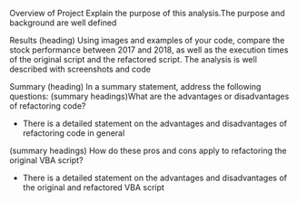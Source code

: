Overview of Project
  Explain the purpose of this analysis.The purpose and background are well defined 

Results (heading)
 Using images and examples of your code, compare the stock performance between 2017 and 2018, as well as the execution times of the original script and the refactored script.
 The analysis is well described with screenshots and code

Summary (heading)
In a summary statement, address the following questions: 
(summary headings)What are the advantages or disadvantages of refactoring code?
  - There is a detailed statement on the advantages and disadvantages of refactoring code in general 
  
(summary headings) How do these pros and cons apply to refactoring the original VBA script?
- There is a detailed statement on the advantages and disadvantages of the original and refactored VBA script
